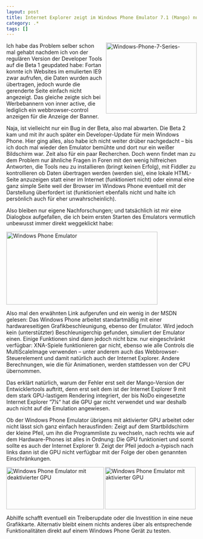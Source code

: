 ```yaml
---
layout: post
title: Internet Explorer zeigt im Windows Phone Emulator 7.1 (Mango) nur eine leere Seite an
category: .*
tags: []
---
```

<p><img style="background-image: none; border-bottom: 0px; border-left: 0px; margin: 0px 0px 0px 10px; padding-left: 0px; padding-right: 0px; display: inline; float: right; border-top: 0px; border-right: 0px; padding-top: 0px" title="Windows-Phone-7-Series-" border="0" alt="Windows-Phone-7-Series-" align="right" src="http://anheledirwp.blob.core.windows.net/wordpress/2011/08/Windows-Phone-7-Series-.jpg" width="240" height="188" />Ich habe das Problem selber schon mal gehabt nachdem ich von der regulären Version der Developer Tools auf die Beta 1 geupdated habe: Fortan konnte ich Websites im emulierten IE9 zwar aufrufen, die Daten wurden auch übertragen, jedoch wurde die gerenderte Seite einfach nicht angezeigt. Das gleiche zeigte sich bei Werbebannern von inner active, die lediglich ein webbrowser-control anzeigen für die Anzeige der Banner.</p>  <p>Naja, ist vielleicht nur ein Bug in der Beta, also mal abwarten. Die Beta 2 kam und mit ihr auch später ein Developer-Update für mein Windows Phone. Hier ging alles, also habe ich nicht weiter drüber nachgedacht – bis ich doch mal wieder den Emulator bemühte und dort nur ein weißer Bildschirm war. Zeit also für ein paar Recherchen. Doch wenn findet man zu dem Problem nur ähnliche Fragen in Foren mit den wenig hilfreichen Antworten, die Tools neu zu installieren (bringt keinen Erfolg), mit Fiddler zu kontrollieren ob Daten übertragen werden (werden sie), eine lokale HTML-Seite anzuzeigen statt einer im Internet (funktioniert nicht) oder einmal eine ganz simple Seite weil der Browser im Windows Phone eventuell mit der Darstellung überfordert ist (funktioniert ebenfalls nicht und halte ich persönlich auch für eher unwahrscheinlich).</p>  <p>Also bleiben nur eigene Nachforschungen; und tatsächlich ist mir eine Dialogbox aufgefallen, die ich beim ersten Starten des Emulators vermutlich unbewusst immer direkt weggeklickt habe:</p>  <p><img style="background-image: none; border-bottom: 0px; border-left: 0px; padding-left: 0px; padding-right: 0px; display: inline; border-top: 0px; border-right: 0px; padding-top: 0px" title="Fehlermeldung beim Starten wenn die Grafikkarte die Grafikbeschleunigung nicht unterstützt" border="0" alt="Windows Phone Emulator" src="http://anheledirwp.blob.core.windows.net/wordpress/2011/08/wp7_emulator_gpu_error.png" width="400" height="193" /></p>  <p>Also mal den erwähnten Link aufgerufen und ein wenig in der MSDN gelesen: Das Windows Phone arbeitet standartmäßig mit einer hardwareseitigen Grafikbeschleunigung, ebenso der Emulator. Wird jedoch kein (unterstützter) Beschleunigerchip gefunden, simuliert der Emulator einen. Einige Funktionen sind dann jedoch nicht bzw. nur eingeschränkt verfügbar: XNA-Spiele funktionieren gar nicht, ebenso wie alle Controls die MultiScaleImage verwenden – unter anderem auch das Webbrowser-Steuerelement und damit natürlich auch der Internet Explorer. Andere Berechnungen, wie die für Animationen, werden stattdessen von der CPU übernommen.</p>  <p>Das erklärt natürlich, warum der Fehler erst seit der Mango-Version der Entwicklertools auftritt, denn erst seit dem ist der Internet Explorer 9 mit dem stark GPU-lastigem Rendering integriert, der bis NoDo eingesetzte Internet Explorer ”7¼“ hat die GPU gar nicht verwendet und war deshalb auch nicht auf die Emulation angewiesen.</p>  <p>Ob der Windows Phone Emulator übrigens mit aktivierter GPU arbeitet oder nicht lässt sich ganz einfach herausfinden: Zeigt auf dem Startbildschirm der kleine Pfeil, um ihn die Programmliste zu wechseln, nach rechts wie auf dem Hardware-Phones ist alles in Ordnung: Die GPU funktioniert und somit sollte es auch der Internet Explorer 9. Zeigt der Pfeil jedoch a-typisch nach links dann ist die GPU nicht verfügbar mit der Folge der oben genannten Einschränkungen.</p>  <p><img style="background-image: none; border-bottom: 0px; border-left: 0px; padding-left: 0px; padding-right: 0px; display: inline; float: left; border-top: 0px; border-right: 0px; padding-top: 0px" title="" border="0" alt="Windows Phone Emulator mit deaktivierter GPU" align="left" src="http://anheledirwp.blob.core.windows.net/wordpress/2011/08/untitled.png" width="258" height="112" /></p>  <p><img style="background-image: none; border-bottom: 0px; border-left: 0px; padding-left: 0px; padding-right: 0px; display: inline; border-top: 0px; border-right: 0px; padding-top: 0px" title="" border="0" alt="Windows Phone Emulator mit aktivierter GPU" src="http://anheledirwp.blob.core.windows.net/wordpress/2011/08/untitled-2.png" width="240" height="112" /></p>  <p>Abhilfe schafft eventuell ein Treiberupdate oder die Investition in eine neue Grafikkarte. Alternativ bleibt einem nichts anderes über als entsprechende Funktionalitäten direkt auf einem Windows Phone Gerät zu testen.</p>